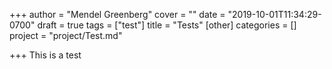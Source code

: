 +++
author = "Mendel Greenberg"
cover = ""
date = "2019-10-01T11:34:29-0700"
draft = true
tags = ["test"]
title = "Tests"
[other]
categories = []
project = "project/Test.md"

+++
This is a test